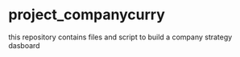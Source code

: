 # project_companycurry
this repository contains files and script to build a company strategy dasboard
